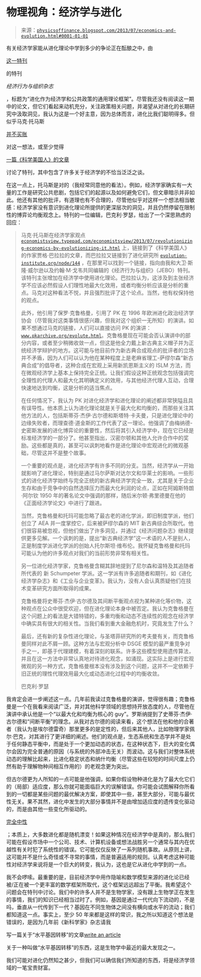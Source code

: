 <!--yml

分类：未分类

date: 2024-05-18 06:55:20

-->

# 物理视角：经济学与进化

> 来源：[`physicsoffinance.blogspot.com/2013/07/economics-and-evolution.html#0001-01-01`](http://physicsoffinance.blogspot.com/2013/07/economics-and-evolution.html#0001-01-01)

有关经济学家能从进化理论中学到多少的争论正在酝酿之中，由

[这一特刊](http://evolution-institute.org/node/144)

的特刊

*经济行为与组织杂志*

，标题为“进化作为经济学和公共政策的通用理论框架”。尽管我还没有阅读这一期中的论文，但它们看起来动机充分，关注政策相关问题，并渴望从对进化的长期研究中汲取洞见，我认为这是一个好主意，因为总体而言，进化比我们聪明得多。但似乎马克·托马斯

[并不买账](http://economistsview.typepad.com/economistsview/2013/07/revolutionizing-economics-by-evolutionizing-it.html)

对这一想法，或至少觉得

[一篇《科学美国人》的文章](http://blogs.scientificamerican.com/guest-blog/2013/07/12/revolutionizing-economics-by-evolutionaizing-it/)

讨论了特刊，其中包含了许多关于经济学的不恰当泛泛之谈。

在这一点上，托马斯是对的（我经常同意他的看法）。例如，经济学家确实有一大量的工作是研究公共悲剧，包括它们的起源以及如何避免它们，但文章暗示并非如此。他还有其他的批评，有道理也有不合理的，尽管他似乎对这样一个想法相当敏感：经济学家没有意识到进化理论所提供的更深层次的洞见，并且仍然停留在限制性的博弈论均衡观念上。特刊的一位编辑，巴克利·罗瑟，给出了一个深思熟虑的回应：

> 马克·托马斯在经济学家观点[`economistsview.typepad.com/economistsview/2013/07/revolutionizing-economics-by-evolutionizing-it.html`](http://economistsview.typepad.com/economistsview/2013/07/revolutionizing-economics-by-evolutionizing-it.html) 上，链接到了《科学美国人》的作家贾格·巴拉拉的文章，而巴拉拉又链接到了进化研究所 [`evolution-institute.org/node/144`](http://evolution-institute.org/node/144) ，在那里可以找到一个链接，指向由我和大卫·斯隆·威尔逊以及约翰·M·戈韦共同编辑的《经济行为与组织》（JEBO）特刊。该特刊主张增加在经济学中使用进化理论。巴拉拉认为，这涉及到主张经济学不应该必然假设人们理性地最大化效用，或者均衡分析应该是分析的重点。马克对这种看法不悦，并且强烈批评了这个论点。当然，他有权保持他的观点。
> 
> 此外，他引用了保罗·克鲁格曼，引用了 PK 在 1996 年欧洲进化政治经济学协会（尽管我对这类事情很感兴趣，但我对这个组织一无所知）的演讲。如果不想通过马克的链接，人们可以直接访问 PK 的演讲：[`www.pkarchive.org/evolute.html`](http://www.pkarchive.org/evolute.html)。克鲁格曼现在可能会否认演讲中的部分内容，或者至少稍微收敛一点，但这是他全力戴上新古典主义帽子并为正统经济学辩护的地方。这可能与他目前作为新古典合成观点的批评者的立场并不矛盾，因为人们可以认为他在某种程度上是老麻省理工-萨缪尔森“新古典合成”的倡导者，这种合成在宏观上采用新凯恩斯主义的 ISLM 方法，而在微观经济学上基本上保持完全正统。让我们假设这种正统观念包括强调完全理性的代理人和最大化其明确定义的效用，与其他经济代理人互动，合理快速地达到均衡，这是分析的适当焦点。
> 
> 在任何情况下，我认为 PK 对进化经济学和进化理论的阐述都非常狭隘且具有误导性。他本质上认为进化理论就是关于最大化和均衡的，而那些关注其他方法的人，包括斯蒂芬·杰伊·古尔德和斯塔特·卡夫曼，只是进化理论中的边缘失败者，而理查德·道金斯的工作代表了这一理论。他强调了由梅纳德-史密斯发展的进化博弈论的重要性，然后将其引入经济学中，现在它已经是标准经济学的一部分了。他甚至指出，汉密尔顿和其他人允许合作中的奖励。这些都是真的，甚至可以讽刺地看作是进化理论中宏观进化的微观基础，尽管这并不是整个故事。
> 
> 一个重要的观点是，进化经济学有许多不同的分支。当然，经济学从一开始就影响了进化理论，特别是通过马尔萨斯对达尔文和华莱士的影响。一些形式的进化经济学始终与完全正统的新古典经济学完全一致，尤其是关于企业生存和由于竞争中的自然选择压力而最大化利润的论点，正如在阿姆斯特朗·阿尔钦 1950 年的著名论文中强调的那样，随后米尔顿·弗里德曼在他的《正面经济学论文》中进行了跟进。
> 
> 当然，克鲁格曼和托玛可能忽略了最古老的进化学派，即旧制度学派，他们创立了 AEA 并一度掌控它，后来被萨缪尔森的 MIT 新古典综合所取代。他们很容易被忽视，但他们做出了许多洞见，并通过《经济问题杂志》继续提供更多见解。一个讽刺的是，提出“新古典经济学”这一术语的人不是别人，正是制度学派进化学派的创始人托尔斯坦·维布伦。我怀疑克鲁格曼和托玛可能认为他的许多观点对我们的当前形势非常有相关性。
> 
> 另一位进化经济学家，克鲁格曼含糊其辞地提到了尼尔森和温特及其追随者所代表的 新 Schumpeter 学派。这一学派有许多追随者和期刊，如《进化经济学杂志》和《工业与企业变革》。我认为，没有人会认真质疑他们在技术变革研究方面所取得的成果。
> 
> 克鲁格曼将史蒂芬·杰伊·古尔德及其间断平衡观点视为某种进化等价物，这种观点在公众中很受欢迎，但在进化理论本身中被否定。我认为克鲁格曼在这个问题上的看法是大错特错的，多重均衡和动态不连续性的观念在经济学中确实具有很大的相关性。当我们看到重大金融危机时，究竟发生了什么？
> 
> 最后，还有新的复杂性进化理论，与圣塔菲研究所的考夫曼有关，而克鲁格曼同样对此不屑一顾。这种方法与宏观分析中 DSGE 模型的最严重竞争对手之一，即基于代理建模，有着深刻的联系。许多这些模型使用遗传算法，并且在这一方法中非常认真地对待进化观念，如涌现。这实际上是进行宏观微观的另一种方式，克鲁格曼根本没有涉及到这个问题，这并不一定依赖于旧正统的理性代理效用最大化或动态进化过程中的均衡收敛。
> 
> 巴克利·罗瑟

我肯定会进一步阐述这一点。几年前我读过克鲁格曼的演讲，觉得很有趣；克鲁格曼是一个在我看来阅读广泛，并对其他科学领域的思想持开放态度的人，尽管他在演讲中承认他是一个“以最大化和均衡为核心的 guy”。罗斯纳提到了史蒂芬·杰伊·古尔德和“间断平衡”的理念。从我对古尔德的阅读来看，这个想法在他和他的合著者（我认为是埃尔德雷奇）那里更多的是定性的，但后来其他人，比如物理学家佩尔·巴克，对其进行了更详细的阐述。他们的观点是，生态系统和生态学并不是处于任何静态平衡中，而是处于一个更加动态的状态，在这种状态下，巨大的变化偶尔会因为完全普通的原因（与系统的外部冲击无关）而波动。这与我们对整体系统动态的理解比起来，比进化稳定状态和纳什均衡（尽管这些在较短的时间尺度上仍然有助于理解物种间相互作用的）的老观念更为突出。

但古尔德更为人所知的一点可能是他强调，如果你假设物种进化是为了最大化它们的（局部）适应度，那么你就可能面临巨大的误解错误。你可能会试图解释你所看到的一切都是某些问题的最优解决方案，即使其中一些，甚至大部分，可能与最优性无关。果不其然，进化中发生的大部分事情并不是由增加适应度的遗传变化驱动的，而是由其他一些变化所驱动的。

[完全中性](http://www.nature.com/scitable/definition/neutral-theory-of-evolution-141)

；本质上，大多数进化都是随机漂变！如果这种情况在经济学中是真的，那么我们可能在假设市场中一个公司、技术、计算机设备或想法战胜另一个通常与其内在优越性有关时犯了系统性的错误。它可能仅仅反映了一系列随机事故。从原则上讲，这可能并不是什么奇怪或不寻常的事情，而是普遍适用的规则。认真考虑这种可能性对经济学来说将是一个巨大的转变，我认为，这也是它从进化中学到的一点。

我不会啰嗦。最重要的是，目前经济学中用作隐喻和数学模型来源的进化论已经被/正在被一个更丰富的数学框架所取代，这个框架远远超出了平衡。我希望这个问题会在特刊中讨论。我们中的许多人并不是生物学家，没有跟上生物学正在发生的事情，我们的知识已经相当过时了。例如，基因是通过一代代向下流动的，不是吗，垂直从一代传到下一代？基因在不同生物体之间没有横向或水平的流动；我们都知道这一点。事实上，至少 50 年来都是这样的常识，我之所以知道这个想法是错误的，是因为几年前《新科学家》杂志请我

写一篇关于“水平基因转移”的文章[write an article](http://integral-options.blogspot.fr/2010/01/new-scientist-horizontal-and-vertical.html)

关于一种叫做“水平基因转移”的东西，这是生物学中最近的最大发现之一。

我们可能对进化仍然知之甚少，但我们可以确信我们所知道的东西，将是经济学领域的一笔宝贵财富。
